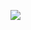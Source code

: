 ![](https://github.com/pavelbar/-Snake-for-two-players-with-a-choice-of-maps-/blob/master/lg.PNG?raw=true)
